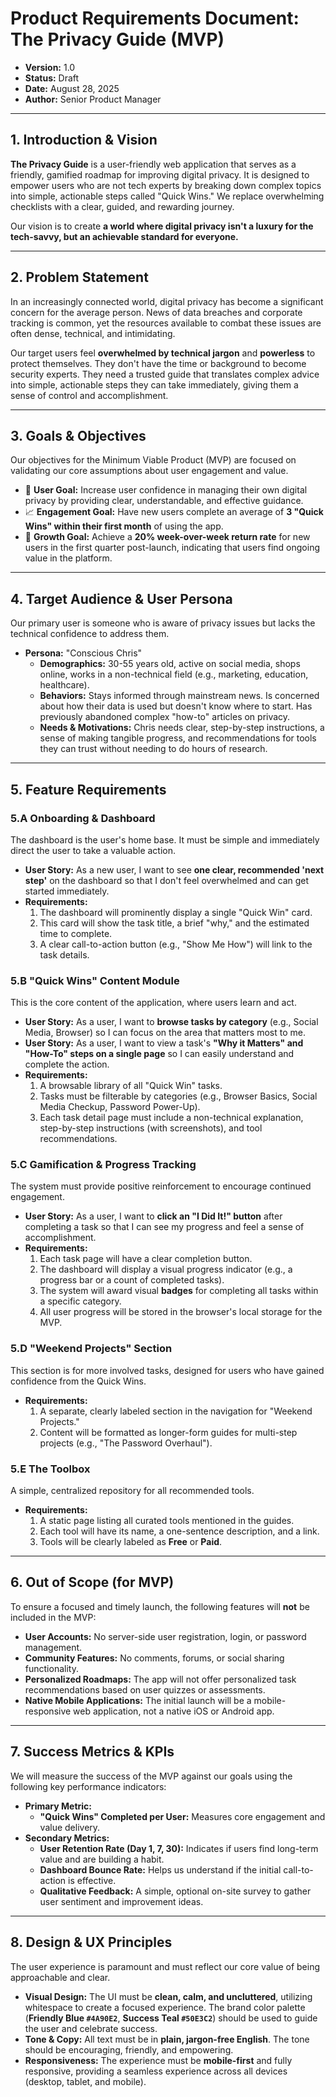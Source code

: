 # Product Requirements Document: The Privacy Guide (MVP)

* **Version:** 1.0
* **Status:** Draft
* **Date:** August 28, 2025
* **Author:** Senior Product Manager

---

## 1. Introduction & Vision

**The Privacy Guide** is a user-friendly web application that serves as a friendly, gamified roadmap for improving digital privacy. It is designed to empower users who are not tech experts by breaking down complex topics into simple, actionable steps called "Quick Wins." We replace overwhelming checklists with a clear, guided, and rewarding journey.

Our vision is to create **a world where digital privacy isn't a luxury for the tech-savvy, but an achievable standard for everyone.**

---

## 2. Problem Statement

In an increasingly connected world, digital privacy has become a significant concern for the average person. News of data breaches and corporate tracking is common, yet the resources available to combat these issues are often dense, technical, and intimidating.

Our target users feel **overwhelmed by technical jargon** and **powerless** to protect themselves. They don't have the time or background to become security experts. They need a trusted guide that translates complex advice into simple, actionable steps they can take immediately, giving them a sense of control and accomplishment.

---

## 3. Goals & Objectives

Our objectives for the Minimum Viable Product (MVP) are focused on validating our core assumptions about user engagement and value.

* 🎯 **User Goal:** Increase user confidence in managing their own digital privacy by providing clear, understandable, and effective guidance.
* 📈 **Engagement Goal:** Have new users complete an average of **3 "Quick Wins" within their first month** of using the app.
* 🔄 **Growth Goal:** Achieve a **20% week-over-week return rate** for new users in the first quarter post-launch, indicating that users find ongoing value in the platform.

---

## 4. Target Audience & User Persona

Our primary user is someone who is aware of privacy issues but lacks the technical confidence to address them.

* **Persona:** "Conscious Chris"
    * **Demographics:** 30-55 years old, active on social media, shops online, works in a non-technical field (e.g., marketing, education, healthcare).
    * **Behaviors:** Stays informed through mainstream news. Is concerned about how their data is used but doesn't know where to start. Has previously abandoned complex "how-to" articles on privacy.
    * **Needs & Motivations:** Chris needs clear, step-by-step instructions, a sense of making tangible progress, and recommendations for tools they can trust without needing to do hours of research.

---

## 5. Feature Requirements

### 5.A Onboarding & Dashboard
The dashboard is the user's home base. It must be simple and immediately direct the user to take a valuable action.

* **User Story:** As a new user, I want to see **one clear, recommended 'next step'** on the dashboard so that I don't feel overwhelmed and can get started immediately.
* **Requirements:**
    1.  The dashboard will prominently display a single "Quick Win" card.
    2.  This card will show the task title, a brief "why," and the estimated time to complete.
    3.  A clear call-to-action button (e.g., "Show Me How") will link to the task details.

### 5.B "Quick Wins" Content Module
This is the core content of the application, where users learn and act.

* **User Story:** As a user, I want to **browse tasks by category** (e.g., Social Media, Browser) so I can focus on the area that matters most to me.
* **User Story:** As a user, I want to view a task's **"Why it Matters" and "How-To" steps on a single page** so I can easily understand and complete the action.
* **Requirements:**
    1.  A browsable library of all "Quick Win" tasks.
    2.  Tasks must be filterable by categories (e.g., Browser Basics, Social Media Checkup, Password Power-Up).
    3.  Each task detail page must include a non-technical explanation, step-by-step instructions (with screenshots), and tool recommendations.

### 5.C Gamification & Progress Tracking
The system must provide positive reinforcement to encourage continued engagement.

* **User Story:** As a user, I want to **click an "I Did It!" button** after completing a task so that I can see my progress and feel a sense of accomplishment.
* **Requirements:**
    1.  Each task page will have a clear completion button.
    2.  The dashboard will display a visual progress indicator (e.g., a progress bar or a count of completed tasks).
    3.  The system will award visual **badges** for completing all tasks within a specific category.
    4.  All user progress will be stored in the browser's local storage for the MVP.

### 5.D "Weekend Projects" Section
This section is for more involved tasks, designed for users who have gained confidence from the Quick Wins.

* **Requirements:**
    1.  A separate, clearly labeled section in the navigation for "Weekend Projects."
    2.  Content will be formatted as longer-form guides for multi-step projects (e.g., "The Password Overhaul").

### 5.E The Toolbox
A simple, centralized repository for all recommended tools.

* **Requirements:**
    1.  A static page listing all curated tools mentioned in the guides.
    2.  Each tool will have its name, a one-sentence description, and a link.
    3.  Tools will be clearly labeled as **Free** or **Paid**.

---

## 6. Out of Scope (for MVP)

To ensure a focused and timely launch, the following features will **not** be included in the MVP:

* **User Accounts:** No server-side user registration, login, or password management.
* **Community Features:** No comments, forums, or social sharing functionality.
* **Personalized Roadmaps:** The app will not offer personalized task recommendations based on user quizzes or assessments.
* **Native Mobile Applications:** The initial launch will be a mobile-responsive web application, not a native iOS or Android app.

---

## 7. Success Metrics & KPIs

We will measure the success of the MVP against our goals using the following key performance indicators:

* **Primary Metric:**
    * **"Quick Wins" Completed per User:** Measures core engagement and value delivery.
* **Secondary Metrics:**
    * **User Retention Rate (Day 1, 7, 30):** Indicates if users find long-term value and are building a habit.
    * **Dashboard Bounce Rate:** Helps us understand if the initial call-to-action is effective.
    * **Qualitative Feedback:** A simple, optional on-site survey to gather user sentiment and improvement ideas.

---

## 8. Design & UX Principles

The user experience is paramount and must reflect our core value of being approachable and clear.

* **Visual Design:** The UI must be **clean, calm, and uncluttered**, utilizing whitespace to create a focused experience. The brand color palette (**Friendly Blue `#4A90E2`**, **Success Teal `#50E3C2`**) should be used to guide the user and celebrate success.
* **Tone & Copy:** All text must be in **plain, jargon-free English**. The tone should be encouraging, friendly, and empowering.
* **Responsiveness:** The experience must be **mobile-first** and fully responsive, providing a seamless experience across all devices (desktop, tablet, and mobile).
